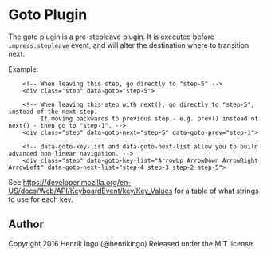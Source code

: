 Goto Plugin
===========

The goto plugin is a pre-stepleave plugin. It is executed before 
`impress:stepleave` event, and will alter the destination where to transition next.

Example:

        <!-- When leaving this step, go directly to "step-5" -->
        <div class="step" data-goto="step-5">

        <!-- When leaving this step with next(), go directly to "step-5", instead of the next step.
             If moving backwards to previous step - e.g. prev() instead of next() - then go to "step-1". -->
        <div class="step" data-goto-next="step-5" data-goto-prev="step-1">

        <!-- data-goto-key-list and data-goto-next-list allow you to build advanced non-linear navigation. -->
        <div class="step" data-goto-key-list="ArrowUp ArrowDown ArrowRight ArrowLeft" data-goto-next-list="step-4 step-3 step-2 step-5">

See https://developer.mozilla.org/en-US/docs/Web/API/KeyboardEvent/key/Key_Values for a table
of what strings to use for each key.

 Author
------

Copyright 2016 Henrik Ingo (@henrikingo)
Released under the MIT license.

